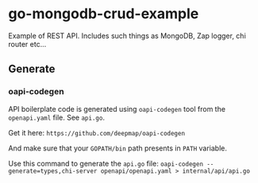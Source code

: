 # go-mongodb-crud-example
Example of REST API. Includes such things as MongoDB, Zap logger, chi router etc...

## Generate

### oapi-codegen

API boilerplate code is generated using `oapi-codegen` tool from the `openapi.yaml` file. See `api.go`.

Get it here:
`https://github.com/deepmap/oapi-codegen`

And make sure that your `GOPATH/bin` path presents in `PATH` variable.

Use this command to generate the `api.go` file:
`oapi-codegen --generate=types,chi-server openapi/openapi.yaml > internal/api/api.go`